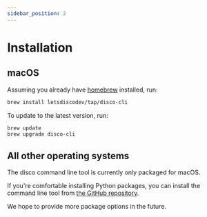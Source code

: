 ```yaml
---
sidebar_position: 2
---
```


# Installation

## macOS

Assuming you already have [homebrew](https://brew.sh/) installed, run:

```bash
brew install letsdiscodev/tap/disco-cli
```

To update to the latest version, run:

```bash
brew update
brew upgrade disco-cli
```


## All other operating systems

The disco command line tool is currently only packaged for macOS.

If you're comfortable installing Python packages, you can install the command line tool from [the GitHub repository](https://github.com/letsdiscodev/disco-cli).

We hope to provide more package options in the future.
